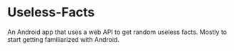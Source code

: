 # Useless-Facts
An Android app that uses a web API to get random useless facts. Mostly to start getting familiarized with Android.
